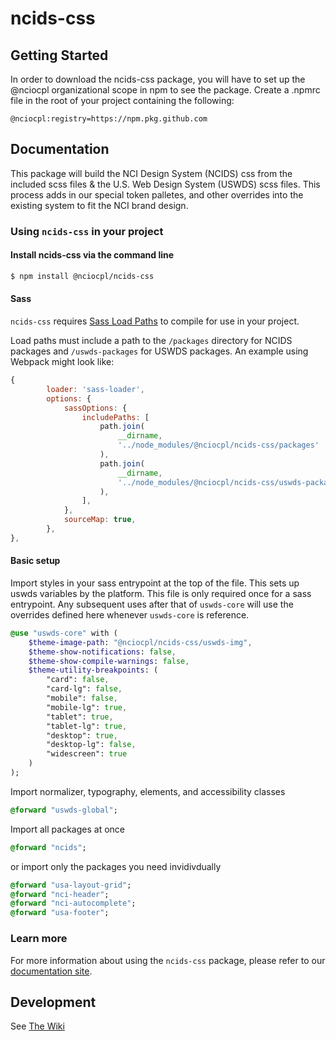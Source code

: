 # ncids-css

## Getting Started
In order to download the ncids-css package, you will have to set up the @nciocpl organizational scope in npm to see the package.  Create a .npmrc file in the root of your project containing the following:

```
@nciocpl:registry=https://npm.pkg.github.com
```

## Documentation

This package will build the NCI Design System (NCIDS) css from the included scss files & the U.S. Web Design System (USWDS) scss files. This process adds in our special token palletes, and other overrides into the existing system to fit the NCI brand design.

### Using `ncids-css` in your project

#### Install ncids-css via the command line

```bash
$ npm install @nciocpl/ncids-css
```

#### Sass

`ncids-css` requires [Sass Load Paths](https://sass-lang.com/documentation/at-rules/use#load-paths) to compile for use in your project.

Load paths must include a path to the `/packages` directory for NCIDS packages and `/uswds-packages` for USWDS packages. An example using Webpack might look like:

```javascript
{
		loader: 'sass-loader',
		options: {
			sassOptions: {
				includePaths: [
					path.join(
						__dirname,
						'../node_modules/@nciocpl/ncids-css/packages'
					),
					path.join(
						__dirname,
						'../node_modules/@nciocpl/ncids-css/uswds-packages'
					),
				],
			},
			sourceMap: true,
		},
},
```

#### Basic setup

Import styles in your sass entrypoint at the top of the file. This sets up uswds variables by the platform. This file is only required once for a sass entrypoint. Any subsequent uses after that of `uswds-core` will use the overrides defined here whenever `uswds-core` is reference.

```sass
@use "uswds-core" with (
	$theme-image-path: "@nciocpl/ncids-css/uswds-img",
	$theme-show-notifications: false,
	$theme-show-compile-warnings: false,
	$theme-utility-breakpoints: (
		"card": false,
		"card-lg": false,
		"mobile": false,
		"mobile-lg": true,
		"tablet": true,
		"tablet-lg": true,
		"desktop": true,
		"desktop-lg": false,
		"widescreen": true
	)
);
```

Import normalizer, typography, elements, and accessibility classes

```sass
@forward "uswds-global";
```

Import all packages at once

```sass
@forward "ncids";
```

or import only the packages you need invidivdually

```sass
@forward "usa-layout-grid";
@forward "nci-header";
@forward "nci-autocomplete";
@forward "usa-footer";
```

### Learn more

For more information about using the `ncids-css` package, please refer to our [documentation site](https://designsystem-dev.cancer.gov/).

## Development

See [The Wiki](https://github.com/NCIOCPL/ncids/wiki/Developing-NCIDS)
